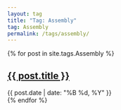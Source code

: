 ```yaml
---
layout: tag
title: "Tag: Assembly"
tag: Assembly
permalink: /tags/assembly/
---
```


{% for post in site.tags.Assembly %}
<article class="post">
    <h2><a href="{{ post.url }}">{{ post.title }}</a></h2>
    <div class="post-meta">
        <span class="date">{{ post.date | date: "%B %d, %Y" }}</span>
    </div>
</article>
{% endfor %}
